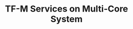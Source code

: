 ---
categories:
- bkk19
description: Trusted Firmware-M (TF-M) is an implementation of Platform Security Architecture
  (PSA) for M class processors. TF-M includes a couple of secure services. Many partners
  want to take advantage of that to extend their PSA features.<br /> <br /> Our design
  is to extend TF-M’s services to Zephyr based dual-core SoC. A Zephyr instance runs
  in secure core with secure services, another Zephyr instance runs in non-secure
  core which can call secure services. For this solution, the first step is to modularize
  secure services in TF-M and remove service platform dependencies. Then start them
  as Zephyr threads in secure core. And at last, implement IPC interface for the service
  requests from non-secure core to secure core by leveraging openAMP which is supported
  in Zephyr. This session will discuss the TF-M secure services modularization, running
  secure services in Zephyr and the IPC implementation.<br />
image:
  featured: 'true'
  path: /assets/images/featured-images/bkk19/BKK19-213.png
session_attendee_num: '48'
session_id: BKK19-213
session_room: Session Room 3 (Lotus 10)
session_slot:
  end_time: '2019-04-02 11:55:00'
  start_time: '2019-04-02 11:30:00'
session_speakers:
- speaker_bio: Senior Software Engineer of arm, working as Linaro assignee for LITE.
    Mainly focus on embedded and IoT, v8-m of TF-M.
  speaker_company: arm
  speaker_image: /assets/images/speakers/bkk19/karl-zhang.jpg
  speaker_location: ''
  speaker_name: Karl Zhang
  speaker_position: Sr. Software Engineer
  speaker_username: karl.zhang
session_track: IoT and Embedded
tag: session
tags:
- Open Source Development
- Networking
title: TF-M Services on Multi-Core System
---